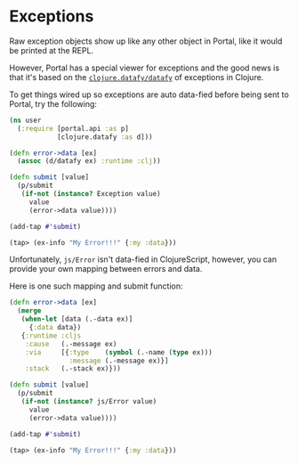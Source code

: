 # Exceptions

Raw exception objects show up like any other object in Portal, like it would be
printed at the REPL.

However, Portal has a special viewer for exceptions and the good news is that
it's based on the
[`clojure.datafy/datafy`](https://clojuredocs.org/clojure.datafy/datafy) of
exceptions in Clojure.

To get things wired up so exceptions are auto data-fied before being sent to
Portal, try the following:


```clojure
(ns user
  (:require [portal.api :as p]
            [clojure.datafy :as d]))

(defn error->data [ex]
  (assoc (d/datafy ex) :runtime :clj))

(defn submit [value]
  (p/submit
   (if-not (instance? Exception value)
     value
     (error->data value))))

(add-tap #'submit)

(tap> (ex-info "My Error!!!" {:my :data}))
```

Unfortunately, `js/Error` isn't data-fied in ClojureScript, however, you can
provide your own mapping between errors and data.

Here is one such mapping and submit function:

```clojure
(defn error->data [ex]
  (merge
   (when-let [data (.-data ex)]
     {:data data})
   {:runtime :cljs
    :cause   (.-message ex)
    :via     [{:type    (symbol (.-name (type ex)))
               :message (.-message ex)}]
    :stack   (.-stack ex)}))

(defn submit [value]
  (p/submit
   (if-not (instance? js/Error value)
     value
     (error->data value))))

(add-tap #'submit)

(tap> (ex-info "My Error!!!" {:my :data}))
```
